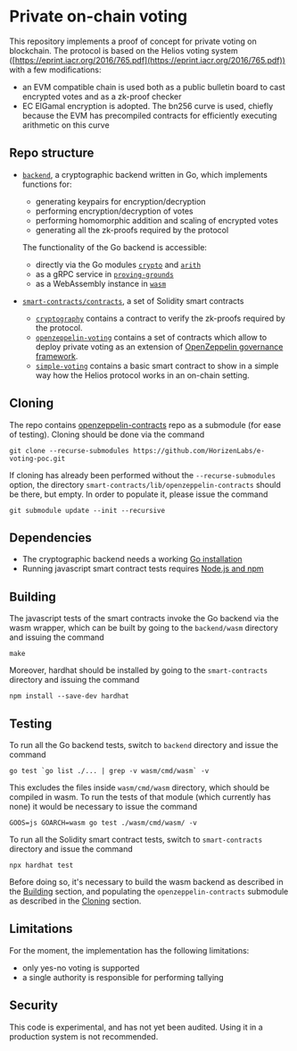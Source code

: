 # Private on-chain voting
This repository implements a proof of concept for private voting on blockchain.
The protocol is based on the Helios voting system ([https://eprint.iacr.org/2016/765.pdf](https://eprint.iacr.org/2016/765.pdf)) with a few modifications:
- an EVM compatible chain is used both as a public bulletin board to cast encrypted votes and as a zk-proof checker
- EC ElGamal encryption is adopted. The bn256 curve is used, chiefly because the EVM has precompiled contracts for efficiently executing arithmetic on this curve

## Repo structure
- [`backend`](./backend/), a cryptographic backend written in Go, which implements functions for:
    * generating keypairs for encryption/decryption
    * performing encryption/decryption of votes
    * performing homomorphic addition and scaling of encrypted votes
    * generating all the zk-proofs required by the protocol

  The functionality of the Go backend is accessible:
    * directly via the Go modules [`crypto`](./backend/crypto/) and [`arith`](./backend/arith/)
    * as a gRPC service in [`proving-grounds`](./backend/proving-grounds/)
    * as a WebAssembly instance in [`wasm`](./backend/wasm/)
- [`smart-contracts/contracts`](./smart-contracts/), a set of Solidity smart contracts
    * [`cryptography`](./smart-contracts/contracts/cryptography/) contains a contract to verify the zk-proofs required by the protocol.
    * [`openzeppelin-voting`](./smart-contracts/contracts/openzeppelin-voting/) contains a set of contracts which allow to deploy private voting as an extension of [OpenZeppelin governance framework](https://docs.openzeppelin.com/contracts/4.x/api/governance).
    * [`simple-voting`](./smart-contracts/contracts/simple-voting/) contains a basic smart contract to show in a simple way how the Helios protocol works in an on-chain setting.

## Cloning
The repo contains [openzeppelin-contracts](https://github.com/OpenZeppelin/openzeppelin-contracts) repo as a submodule (for ease of testing).
Cloning should be done via the command
```
git clone --recurse-submodules https://github.com/HorizenLabs/e-voting-poc.git
```
If cloning has already been performed without the `--recurse-submodules` option, the directory `smart-contracts/lib/openzeppelin-contracts` should be there, but empty. In order to populate it, please issue the command
```
git submodule update --init --recursive
```

## Dependencies
- The cryptographic backend needs a working [Go installation](https://go.dev/doc/install)
- Running javascript smart contract tests requires [Node.js and npm](https://docs.npmjs.com/downloading-and-installing-node-js-and-npm)

## Building
The javascript tests of the smart contracts invoke the Go backend via the wasm wrapper, which can be built by going to the `backend/wasm` directory and issuing the command
```
make
```
Moreover, hardhat should be installed by going to the `smart-contracts` directory and issuing the command
```
npm install --save-dev hardhat
```

## Testing
To run all the Go backend tests, switch to `backend` directory and issue the command
```
go test `go list ./... | grep -v wasm/cmd/wasm` -v
```
This excludes the files inside `wasm/cmd/wasm` directory, which should be compiled in wasm. To run the tests of that module (which currently has none) it would be necessary to issue the command
```
GOOS=js GOARCH=wasm go test ./wasm/cmd/wasm/ -v
```

To run all the Solidity smart contract tests, switch to `smart-contracts` directory and issue the command
```
npx hardhat test
```
Before doing so, it's necessary to build the wasm backend as described in the [Building](#building) section, and populating the `openzeppelin-contracts` submodule as described in the [Cloning](#cloning) section.

## Limitations
For the moment, the implementation has the following limitations:
- only yes-no voting is supported
- a single authority is responsible for performing tallying

## Security
This code is experimental, and has not yet been audited. Using it in a production system is not recommended.
